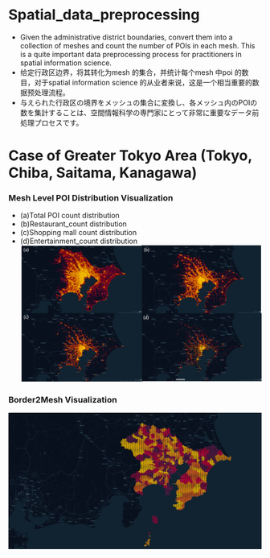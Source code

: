 # Spatial_data_preprocessing
- Given the administrative district boundaries, convert them into a collection of meshes and count the number of POIs in each mesh. 
This is a quite important data preprocessing process for practitioners in spatial information science. 
- 给定行政区边界，将其转化为mesh 的集合，并统计每个mesh 中poi 的数目，对于spatial information science 的从业者来说，这是一个相当重要的数据预处理流程。
- 与えられた行政区の境界をメッシュの集合に変換し、各メッシュ内のPOIの数を集計することは、空間情報科学の専門家にとって非常に重要なデータ前処理プロセスです。


# Case of Greater Tokyo Area (Tokyo, Chiba, Saitama, Kanagawa)
### Mesh Level POI Distribution Visualization
- (a)Total POI count distribution
- (b)Restaurant_count distribution
- (c)Shopping mall count distribution
- (d)Entertainment_count distribution
![image1](POI_data_process/poi_vis.png)

### Border2Mesh Visualization 
![image2](border_data_process/border_to_mesh.png)
